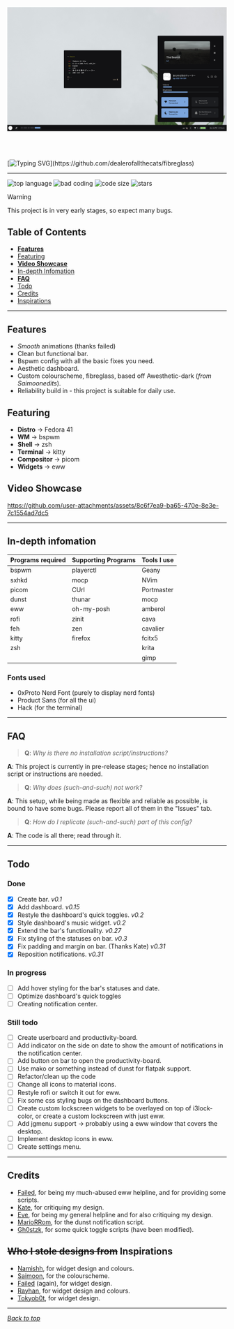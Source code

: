 <a name="top_marker"/>
<img src=".github/showcase_photo.png" alt="showcase">

<br><br>

[![Typing SVG](https://readme-typing-svg.demolab.com?font=Product+Sans&weight=600&size=35&duration=3500&pause=2000&color=FFFFFF&width=435&lines=fibreglass+(v0.31))](https://github.com/dealerofallthecats/fibreglass)

---
![top language](https://img.shields.io/github/languages/top/dealerofallthecats/fibreglass?color=6d92bf&style=for-the-badge&labelColor=1B1919)
![bad coding](https://img.shields.io/badge/code_quality-very_bad-blue?color=74be88&style=for-the-badge&labelColor=1B1919)
![code size](https://img.shields.io/github/languages/code-size/dealerofallthecats/fibreglass?color=e1b56a&style=for-the-badge&labelColor=1B1919)
![stars](https://img.shields.io/github/stars/dealerofallthecats/fibreglass?color=74be88&style=for-the-badge&labelColor=1B1919)

> [!WARNING]
> This project is in very early stages, so expect many bugs.

## Table of Contents
- **[Features](#features)**
- [Featuring](#featuring)
- **[Video Showcase](#video-showcase)**
- [In-depth Infomation](#in-depth-infomation)
- **[FAQ](#faq)**
- [Todo](#todo)
- [Credits](#credits)
- [Inspirations](#allowing-me-to-steal-designs-inspirations)

---

## Features
- *Smooth* animations (thanks failed)
- Clean but functional bar.
- Bspwm config with all the basic fixes you need.
- Aesthetic dashboard.
- Custom colourscheme, fibreglass, based off Awesthetic-dark (*from Saimoonedits*).
- Reliability build in - this project is suitable for daily use.

## Featuring
- **Distro**     -> Fedora 41
- **WM**         -> bspwm
- **Shell**      -> zsh
- **Terminal**   -> kitty
- **Compositor** -> picom
- **Widgets**    -> eww

## Video Showcase
https://github.com/user-attachments/assets/8c6f7ea9-ba65-470e-8e3e-7c1554ad7dc5

---

## In-depth infomation
| Programs required | Supporting Programs | Tools I use |
| - | - | - |
| bspwm | playerctl | Geany |
| sxhkd | mocp | NVim |
| picom | CUrl | Portmaster |
| dunst | thunar | mocp |
| eww | oh-my-posh | amberol | 
| rofi | zinit | cava |
| feh | zen | cavalier |
| kitty | firefox | fcitx5 |
| zsh | | krita |
| | | gimp |

### Fonts used
- 0xProto Nerd Font (purely to display nerd fonts)
- Product Sans (for all the ui)
- Hack (for the terminal)

---

## FAQ
> **Q**: *Why is there no installation script/instructions?*

**A**: This project is currently in pre-release stages; hence no installation script or instructions are needed.

> **Q**: *Why does (such-and-such) not work?*

**A**: This setup, while being made as flexible and reliable as possible, is bound to have some bugs. Please report all of them in the "Issues" tab.

> **Q**: *How do I replicate (such-and-such) part of this config?*

**A**: The code is all there; read through it. 

---

## Todo
### Done
- [x] Create bar. *v0.1*
- [x] Add dashboard. *v0.15*
- [x] Restyle the dashboard's quick toggles. *v0.2*
- [x] Style dashboard's music widget. *v0.2*
- [x] Extend the bar's functionality. *v0.27*
- [x] Fix styling of the statuses on bar. *v0.3*
- [x] Fix padding and margin on bar. (Thanks Kate) *v0.31*
- [x] Reposition notifications. *v0.31*

### In progress
- [ ] Add hover styling for the bar's statuses and date.
- [ ] Optimize dashboard's quick toggles
- [ ] Creating notification center.

### Still todo
- [ ] Create userboard and productivity-board.
- [ ] Add indicator on the side on date to show the amount of notifications in the notification center.
- [ ] Add button on bar to open the productivity-board.
- [ ] Use mako or something instead of dunst for flatpak support.
- [ ] Refactor/clean up the code
- [ ] Change all icons to material icons.
- [ ] Restyle rofi or switch it out for eww.
- [ ] Fix some css styling bugs on the dashboard buttons.
- [ ] Create custom lockscreen widgets to be overlayed on top of i3lock-color, or create a custom lockscreen with just eww.
- [ ] Add jgmenu support -> probably using a eww window that covers the desktop.
- [ ] Implement desktop icons in eww.
- [ ] Create settings menu. 

---

## Credits
- [Failed](https://github.com/Failedex), for being my much-abused eww helpline, and for providing some scripts.
- [Kate](https://github.com/jiyutake), for critiquing my design.
- [Eve](https://github.com/CelestialCrafter), for being my general helpline and for also critiquing my design.
- [MarioRRom](https://github.com/MarioRRom), for the dunst notification script.
- [Gh0stzk](https://github.com/gh0stzk), for some quick toggle scripts (have been modified).

## ~~Who I stole designs from~~ Inspirations
- [Namishh](https://github.com/namishh), for widget design and colours.
- [Saimoon](https://github.com/saimoomedits), for the colourscheme.
- [Failed](https://github.com/Failedex) (again), for widget design.
- [Rayhan](https://github.com/raexera), for widget design and colours.
- [Tokyob0t](https://github.com/tokyob0t), for widget design.

---
*[Back to top](#top_marker)*
